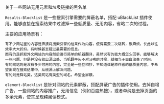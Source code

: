 关于一些网站无用元素和垃圾链接的黑名单

`Results-Blocklist` 是一些搜索引擎需要的屏蔽名单，搭配 uBlackList 插件使用。能够直接在搜索结果中过滤掉一些低质量、无用内容，省略二次的过程。

主要的应用场景有：

    有不少网站里的内容是直接将搜索引擎的结果作为内容，使得需要二次跳转，很麻烦，长此以往效率大大折扣，有时候甚至错过最需要的信息。
    而有的是抓取外文网站的内容然后进行简单的机器翻译，虽然说有的能大概怎么回事，能够解决一些问题，但是并没有给出源出处，当机翻牛头不对马嘴的时候，就相当于白白浪费了时间。
    有的网站则是没有多少可用的内容，完全是一些互相抄，不知道谁是原作者的低质量内容，不希望出现在搜索结果中，从根源上解决问题。
    有的则是群站类，这类网站有类型的域名，希望全屏蔽。

`element-Blocklist` 是针对网站的元素屏蔽，搭配屏蔽广告的插件使用。去掉自增广告，一些网站的内容推广，无用信息（例如百度热搜），或者单纯是去掉页面的多余元素，使其呈现纯阅读模式。
